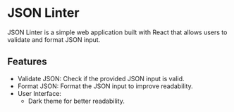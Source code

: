 # JSON Linter

JSON Linter is a simple web application built with React that allows users to validate and format JSON input.

## Features

- Validate JSON: Check if the provided JSON input is valid.
- Format JSON: Format the JSON input to improve readability.
- User Interface:
  - Dark theme for better readability.
